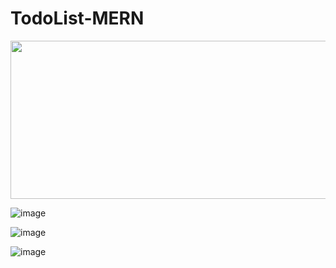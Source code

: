 # TodoList-MERN

<img src="https://github.com/harshiniakshaya/TodoList-MERN/assets/149646981/00560555-567b-4c5b-beb9-04a9d650fb5c" width="781" height="253">

![image](https://github.com/harshiniakshaya/TodoList-MERN/assets/149646981/00560555-567b-4c5b-beb9-04a9d650fb5c)

![image](https://github.com/harshiniakshaya/TodoList-MERN/assets/149646981/d2ca93e2-8e48-402a-bbf7-5531a9910508)


![image](https://github.com/harshiniakshaya/TodoList-MERN/assets/149646981/73c0b34f-f53e-4ad5-b445-9dd92f2ea4f8)
